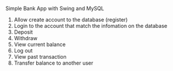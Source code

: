 Simple Bank App with Swing and MySQL
1. Allow create account to the database (register)
2. Login to the account that match the infomation on the database
3. Deposit
4. Withdraw
5. View current balance
6. Log out
7. View past transaction
8. Transfer balance to another user
